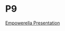 # P9

[Empowerella Presentation](https://www.canva.com/design/DAFjNEhY1rE/gb2Vv_NwZD_QbWy6gO-Uww/edit?utm_content=DAFjNEhY1rE&utm_campaign=designshare&utm_medium=link2&utm_source=sharebutton)
